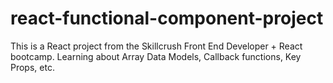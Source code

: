 # react-functional-component-project
This is a React project from the Skillcrush Front End Developer + React bootcamp. Learning about Array Data Models, Callback functions, Key Props, etc.
